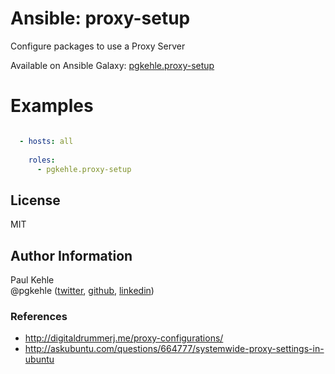 # Ansible: proxy-setup

Configure packages to use a Proxy Server

Available on Ansible Galaxy: [pgkehle.proxy-setup](https://galaxy.ansible.com/pgkehle/proxy-setup)


# Examples

```YAML

  - hosts: all
  
    roles:
      - pgkehle.proxy-setup
```

## License

MIT

## Author Information

Paul Kehle  
@pgkehle ([twitter](https://twitter.com/pgkehle), [github](https://github.com/pgkehle), [linkedin](https://www.linkedin.com/in/pgkehle))

### References

* http://digitaldrummerj.me/proxy-configurations/
* http://askubuntu.com/questions/664777/systemwide-proxy-settings-in-ubuntu
